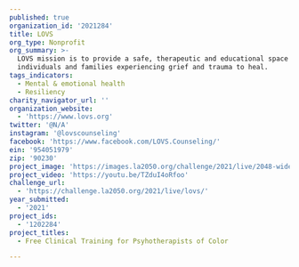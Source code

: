 ```yaml
---
published: true
organization_id: '2021284'
title: LOVS
org_type: Nonprofit
org_summary: >-
  LOVS mission is to provide a safe, therapeutic and educational space for
  individuals and families experiencing grief and trauma to heal.
tags_indicators:
  - Mental & emotional health
  - Resiliency
charity_navigator_url: ''
organization_website:
  - 'https://www.lovs.org'
twitter: '@N/A'
instagram: '@lovscounseling'
facebook: 'https://www.facebook.com/LOVS.Counseling/'
ein: '954051979'
zip: '90230'
project_image: 'https://images.la2050.org/challenge/2021/live/2048-wide/lovs.jpg'
project_video: 'https://youtu.be/TZduI4oRfoo'
challenge_url:
  - 'https://challenge.la2050.org/2021/live/lovs/'
year_submitted:
  - '2021'
project_ids:
  - '1202284'
project_titles:
  - Free Clinical Training for Psyhotherapists of Color

---
```

